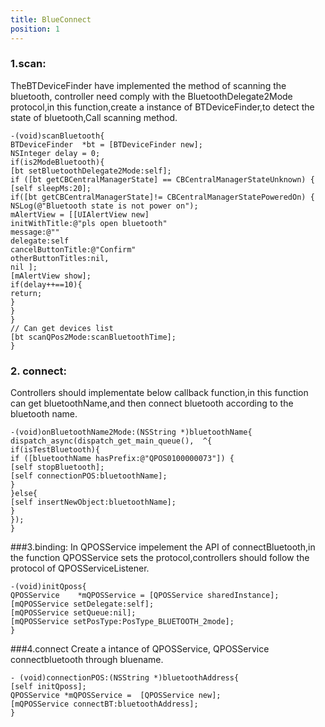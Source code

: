```yaml
---
title: BlueConnect
position: 1
---
```




### 1.scan:

TheBTDeviceFinder have implemented the method of scanning the bluetooth, controller need comply with the BluetoothDelegate2Mode protocol,in this function,create a instance of BTDeviceFinder,to detect the state of bluetooth,Call scanning method.

```objc
-(void)scanBluetooth{
BTDeviceFinder  *bt = [BTDeviceFinder new];
NSInteger delay = 0;
if(is2ModeBluetooth){
[bt setBluetoothDelegate2Mode:self];
if ([bt getCBCentralManagerState] == CBCentralManagerStateUnknown) {
[self sleepMs:20];
if([bt getCBCentralManagerState]!= CBCentralManagerStatePoweredOn) {
NSLog(@"Bluetooth state is not power on");
mAlertView = [[UIAlertView new]
initWithTitle:@"pls open bluetooth"
message:@""
delegate:self
cancelButtonTitle:@"Confirm"
otherButtonTitles:nil,
nil ];
[mAlertView show];
if(delay++==10){
return;
}
}
}
// Can get devices list
[bt scanQPos2Mode:scanBluetoothTime];
}
```

### 2. connect:

Controllers should implementate below callback function,in this function can get bluetoothName,and then connect bluetooth according to the bluetooth name.

```objc
-(void)onBluetoothName2Mode:(NSString *)bluetoothName{
dispatch_async(dispatch_get_main_queue(),  ^{
if(isTestBluetooth){
if ([bluetoothName hasPrefix:@"QPOS0100000073"]) {
[self stopBluetooth];
[self connectionPOS:bluetoothName];
}
}else{
[self insertNewObject:bluetoothName];
}
});
}
```

###3.binding:
In QPOSService impelement  the API of connectBluetooth,in  the function QPOSService sets the protocol,controllers should  follow the protocol of QPOSServiceListener.

```objc
-(void)initQposs{
QPOSService    *mQPOSService = [QPOSService sharedInstance];
[mQPOSService setDelegate:self];
[mQPOSService setQueue:nil];
[mQPOSService setPosType:PosType_BLUETOOTH_2mode];
}
```

###4.connect
Create a intance of  QPOSService, QPOSService connectbluetooth  through bluename.

```objc
- (void)connectionPOS:(NSString *)bluetoothAddress{
[self initQposs];
QPOSService *mQPOSService =  [QPOSService new];
[mQPOSService connectBT:bluetoothAddress];
}
```





